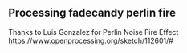 
Processing fadecandy perlin fire
--------------------------------

Thanks to Luis Gonzalez for Perlin Noise Fire Effect
https://www.openprocessing.org/sketch/112601/#
